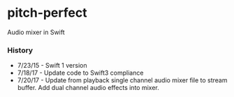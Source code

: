 # pitch-perfect
Audio mixer in Swift


### History
- 7/23/15 - Swift 1 version
- 7/18/17 - Update code to Swift3 compliance
- 7/20/17 - Update from playback single channel audio mixer file to stream buffer. Add dual channel audio effects into mixer.
